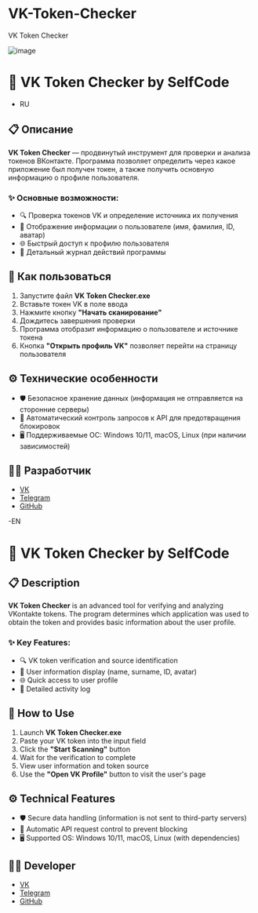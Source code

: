 # VK-Token-Checker

VK Token Checker

![image](https://github.com/user-attachments/assets/fa3a2b79-dc7a-431d-8f9c-f3d4923c5ab3)


# 📱 VK Token Checker by SelfCode

- RU
## 📋 Описание
**VK Token Checker** — продвинутый инструмент для проверки и анализа токенов ВКонтакте.
Программа позволяет определить через какое приложение был получен токен, а также получить основную информацию о профиле пользователя.

### ✨ Основные возможности:
- 🔍 Проверка токенов VK и определение источника их получения
- 👤 Отображение информации о пользователе (имя, фамилия, ID, аватар)
- 🌐 Быстрый доступ к профилю пользователя
- 📝 Детальный журнал действий программы

## 🚀 Как пользоваться
1. Запустите файл **VK Token Checker.exe**
2. Вставьте токен VK в поле ввода
3. Нажмите кнопку **"Начать сканирование"**
4. Дождитесь завершения проверки
5. Программа отобразит информацию о пользователе и источнике токена
6. Кнопка **"Открыть профиль VK"** позволяет перейти на страницу пользователя

## ⚙️ Технические особенности
- 🛡️ Безопасное хранение данных (информация не отправляется на сторонние серверы)
- 🔄 Автоматический контроль запросов к API для предотвращения блокировок
- 🖥️ Поддерживаемые ОС: Windows 10/11, macOS, Linux (при наличии зависимостей)

## 👨‍💻 Разработчик
- [VK](https://vk.com/selfcode_dev)
- [Telegram](https://t.me/selfcode_dev)
- [GitHub](https://github.com/SelfC0de)

-EN
# 📱 VK Token Checker by SelfCode

## 📋 Description
**VK Token Checker** is an advanced tool for verifying and analyzing VKontakte tokens.
The program determines which application was used to obtain the token and provides basic information about the user profile.

### ✨ Key Features:
- 🔍 VK token verification and source identification
- 👤 User information display (name, surname, ID, avatar)
- 🌐 Quick access to user profile
- 📝 Detailed activity log

## 🚀 How to Use
1. Launch **VK Token Checker.exe**
2. Paste your VK token into the input field
3. Click the **"Start Scanning"** button
4. Wait for the verification to complete
5. View user information and token source
6. Use the **"Open VK Profile"** button to visit the user's page

## ⚙️ Technical Features
- 🛡️ Secure data handling (information is not sent to third-party servers)
- 🔄 Automatic API request control to prevent blocking
- 🖥️ Supported OS: Windows 10/11, macOS, Linux (with dependencies)

## 👨‍💻 Developer
- [VK](https://vk.com/selfcode_dev)
- [Telegram](https://t.me/selfcode_dev)
- [GitHub](https://github.com/SelfC0de)
